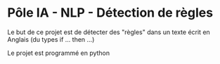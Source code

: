 # Pôle IA - NLP - Détection de règles

Le but de ce projet est de détecter des "règles" dans un texte écrit en Anglais (du types if ... then ...)

Le projet est programmé en python

